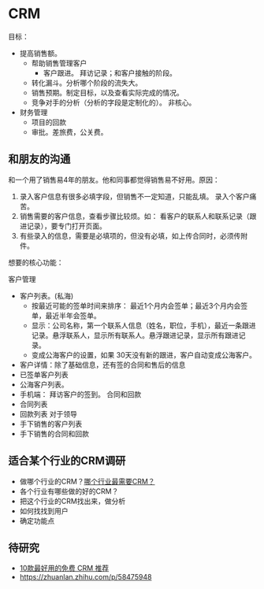 # CRM
目标：  
* 提高销售额。
  * 帮助销售管理客户
    * 客户跟进。 拜访记录；和客户接触的阶段。
  * 转化漏斗。分析哪个阶段的流失大。
  * 销售预期。制定目标，以及查看实际完成的情况。
  * 竞争对手的分析（分析的字段是定制化的）。 非核心。
* 财务管理
  * 项目的回款
  * 审批。差旅费，公关费。


## 和朋友的沟通
和一个用了销售易4年的朋友。他和同事都觉得销售易不好用。原因：
1. 录入客户信息有很多必填字段，但销售不一定知道，只能乱填。 录入个客户痛苦。
2. 销售需要的客户信息，查看步骤比较烦。如： 看客户的联系人和联系记录（跟进记录），要专门打开页面。
3. 有些录入的信息，需要是必填项的，但没有必填，如上传合同时，必须传附件。

想要的核心功能：

客户管理
  * 客户列表。(私海)
    * 按最近可能的签单时间来排序： 最近1个月内会签单；最近3个月内会签单，最近半年会签单。
    * 显示：公司名称，第一个联系人信息（姓名，职位，手机），最近一条跟进记录。悬浮联系人，显示所有联系人。悬浮跟进记录，显示所有跟进记录。
    * 变成公海客户的设置，如果 30天没有新的跟进，客户自动变成公海客户。
  * 客户详情：除了基础信息，还有签的合同和售后的信息
  * 已签单客户列表
  * 公海客户列表。
  * 手机端： 拜访客户的签到。
合同和回款
  * 合同列表
  * 回款列表
对于领导
  * 手下销售的客户列表
  * 手下销售的合同和回款

## 适合某个行业的CRM调研
* 做哪个行业的CRM？[哪个行业最需要CRM？](https://www.zhihu.com/search?type=content&q=%E5%93%AA%E4%B8%AA%E8%A1%8C%E4%B8%9A%E6%9C%80%E9%9C%80%E8%A6%81crm)
* 各个行业有哪些做的好的CRM？
* 把这个行业的CRM找出来，做分析
* 如何找找到用户
* 确定功能点

## 待研究
* [10款最好用的免费 CRM 推荐](https://zhuanlan.zhihu.com/p/21782305) 
* https://zhuanlan.zhihu.com/p/58475948
